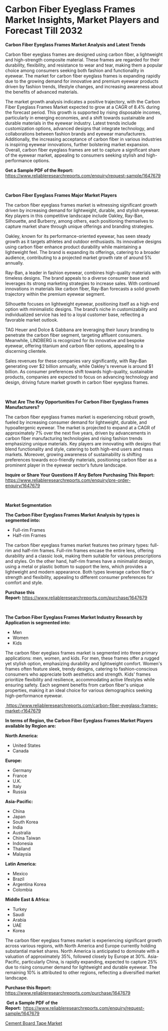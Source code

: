 <p><h1>Carbon Fiber Eyeglass Frames Market Insights, Market Players and Forecast Till 2032</h1></p><p><strong>Carbon Fiber Eyeglass Frames Market Analysis and Latest Trends</strong></p>
<p><p>Carbon fiber eyeglass frames are designed using carbon fiber, a lightweight and high-strength composite material. These frames are regarded for their durability, flexibility, and resistance to wear and tear, making them a popular choice among consumers seeking both fashion and functionality in eyewear. The market for carbon fiber eyeglass frames is expanding rapidly due to the growing demand for innovative and premium eyewear products driven by fashion trends, lifestyle changes, and increasing awareness about the benefits of advanced materials.</p><p>The market growth analysis indicates a positive trajectory, with the Carbon Fiber Eyeglass Frames Market expected to grow at a CAGR of 8.4% during the forecast period. This growth is supported by rising disposable incomes, particularly in emerging economies, and a shift towards sustainable and durable materials in the eyewear industry. Latest trends include customization options, advanced designs that integrate technology, and collaborations between fashion brands and eyewear manufacturers. Additionally, the increasing acceptance of carbon fiber in various industries is inspiring eyewear innovations, further bolstering market expansion. Overall, carbon fiber eyeglass frames are set to capture a significant share of the eyewear market, appealing to consumers seeking stylish and high-performance options.</p></p>
<p><strong>Get a Sample PDF of the Report:&nbsp;</strong> <a href="https://www.reliableresearchreports.com/enquiry/request-sample/1647679?utm_campaign=3111&utm_medium=2&utm_source=Github&utm_content=ia&utm_term=05042025&utm_id=carbon-fiber-eyeglass-frames">https://www.reliableresearchreports.com/enquiry/request-sample/1647679</a></p>
<p>&nbsp;</p>
<p><strong>Carbon Fiber Eyeglass Frames Major Market Players</strong></p>
<p><p>The carbon fiber eyeglass frames market is witnessing significant growth driven by increasing demand for lightweight, durable, and stylish eyewear. Key players in this competitive landscape include Oakley, Ray-Ban, Silhouette, and Burberry, among others, each positioning themselves to capture market share through unique offerings and branding strategies.</p><p>Oakley, known for its performance-oriented eyewear, has seen steady growth as it targets athletes and outdoor enthusiasts. Its innovative designs using carbon fiber enhance product durability while maintaining a lightweight feel. The brand is expanding its offerings, catering to a broader audience, contributing to a projected market growth rate of around 5% annually.</p><p>Ray-Ban, a leader in fashion eyewear, combines high-quality materials with timeless designs. The brand appeals to a diverse consumer base and leverages its strong marketing strategies to increase sales. With continued innovations in materials like carbon fiber, Ray-Ban forecasts a solid growth trajectory within the premium eyewear segment.</p><p>Silhouette focuses on lightweight eyewear, positioning itself as a high-end option with minimalistic designs. The brand’s niche in customizability and individualized service has led to a loyal customer base, reflecting a favorable market outlook.</p><p>TAG Heuer and Dolce & Gabbana are leveraging their luxury branding to penetrate the carbon fiber segment, targeting affluent consumers. Meanwhile, LINDBERG is recognized for its innovative and bespoke eyewear, offering titanium and carbon fiber options, appealing to a discerning clientele.</p><p>Sales revenues for these companies vary significantly, with Ray-Ban generating over $2 billion annually, while Oakley's revenue is around $1 billion. As consumer preferences shift towards high-quality, sustainable products, companies are expected to focus on advancing technology and design, driving future market growth in carbon fiber eyeglass frames.</p></p>
<p>&nbsp;</p>
<p><strong>What Are The Key Opportunities For Carbon Fiber Eyeglass Frames Manufacturers?</strong></p>
<p><p>The carbon fiber eyeglass frames market is experiencing robust growth, fueled by increasing consumer demand for lightweight, durable, and hypoallergenic eyewear. The market is projected to expand at a CAGR of approximately 7% over the next five years, driven by advancements in carbon fiber manufacturing technologies and rising fashion trends emphasizing unique materials. Key players are innovating with designs that blend functionality and style, catering to both high-end users and mass markets. Moreover, growing awareness of sustainability is shifting preferences towards eco-friendly materials, positioning carbon fiber as a prominent player in the eyewear sector’s future landscape.</p></p>
<p><strong>Inquire or Share Your Questions If Any Before Purchasing This Report:</strong> <a href="https://www.reliableresearchreports.com/enquiry/pre-order-enquiry/1647679?utm_campaign=3111&utm_medium=2&utm_source=Github&utm_content=ia&utm_term=05042025&utm_id=carbon-fiber-eyeglass-frames">https://www.reliableresearchreports.com/enquiry/pre-order-enquiry/1647679</a></p>
<p>&nbsp;</p>
<p><strong>Market Segmentation</strong></p>
<p><strong>The Carbon Fiber Eyeglass Frames Market Analysis by types is segmented into:</strong></p>
<p><ul><li>Full-rim Frames</li><li>Half-rim Frames</li></ul></p>
<p><p>The carbon fiber eyeglass frames market features two primary types: full-rim and half-rim frames. Full-rim frames encase the entire lens, offering durability and a classic look, making them suitable for various prescriptions and styles. On the other hand, half-rim frames have a minimalist design, using a metal or plastic bottom to support the lens, which provides a lightweight and modern appearance. Both types leverage carbon fiber's strength and flexibility, appealing to different consumer preferences for comfort and style.</p></p>
<p><strong>Purchase this Report:&nbsp;</strong><a href="https://www.reliableresearchreports.com/purchase/1647679?utm_campaign=3111&utm_medium=2&utm_source=Github&utm_content=ia&utm_term=05042025&utm_id=carbon-fiber-eyeglass-frames">https://www.reliableresearchreports.com/purchase/1647679</a></p>
<p>&nbsp;</p>
<p><strong>The Carbon Fiber Eyeglass Frames Market Industry Research by Application is segmented into:</strong></p>
<p><ul><li>Men</li><li>Women</li><li>Kids</li></ul></p>
<p><p>The carbon fiber eyeglass frames market is segmented into three primary applications: men, women, and kids. For men, these frames offer a rugged yet stylish option, emphasizing durability and lightweight comfort. Women's frames often feature sleek, trendy designs, catering to fashion-conscious consumers who appreciate both aesthetics and strength. Kids' frames prioritize flexibility and resilience, accommodating active lifestyles while ensuring safety. Each segment benefits from carbon fiber's unique properties, making it an ideal choice for various demographics seeking high-performance eyewear.</p></p>
<p><a href="https://www.reliableresearchreports.com/carbon-fiber-eyeglass-frames-market-r1647679?utm_campaign=3111&utm_medium=2&utm_source=Github&utm_content=ia&utm_term=05042025&utm_id=carbon-fiber-eyeglass-frames">&nbsp;https://www.reliableresearchreports.com/carbon-fiber-eyeglass-frames-market-r1647679</a></p>
<p><strong>In terms of Region, the Carbon Fiber Eyeglass Frames Market Players available by Region are:</strong></p>
<p>
    <p> <strong> North America: </strong>
        <ul>
            <li>United States</li>
            <li>Canada</li>
        </ul>
        </p> 
    <p> <strong> Europe: </strong>
        <ul>
            <li>Germany</li>
            <li>France</li>
            <li>U.K.</li>
            <li>Italy</li>
            <li>Russia</li>
        </ul>
        </p> 
    <p> <strong> Asia-Pacific: </strong>
        <ul>
            <li>China</li>
            <li>Japan</li>
            <li>South Korea</li>
            <li>India</li>
            <li>Australia</li>
            <li>China Taiwan</li>
            <li>Indonesia</li>
            <li>Thailand</li>
            <li>Malaysia</li>
        </ul>
        </p> 
    <p> <strong> Latin America: </strong>
        <ul>
            <li>Mexico</li>
            <li>Brazil</li>
            <li>Argentina Korea</li>
            <li>Colombia</li>
        </ul>
        </p> 
    <p> <strong> Middle East & Africa: </strong>
        <ul>
            <li>Turkey</li>
            <li>Saudi</li>
            <li>Arabia</li>
            <li>UAE</li>
            <li>Korea</li>
        </ul>
    </p>
    </p>
<p><p>The carbon fiber eyeglass frames market is experiencing significant growth across various regions, with North America and Europe currently holding substantial market shares. North America is anticipated to dominate with a valuation of approximately 35%, followed closely by Europe at 30%. Asia-Pacific, particularly China, is rapidly expanding, expected to capture 25% due to rising consumer demand for lightweight and durable eyewear. The remaining 10% is attributed to other regions, reflecting a diversified market landscape.</p></p>
<p><strong>Purchase this Report: </strong><a href="https://www.reliableresearchreports.com/purchase/1647679?utm_campaign=3111&utm_medium=2&utm_source=Github&utm_content=ia&utm_term=05042025&utm_id=carbon-fiber-eyeglass-frames">https://www.reliableresearchreports.com/purchase/1647679</a></p>
<p>&nbsp;<strong>Get a Sample PDF of the Report:&nbsp;&nbsp;</strong><a href="https://www.reliableresearchreports.com/enquiry/request-sample/1647679?utm_campaign=3111&utm_medium=2&utm_source=Github&utm_content=ia&utm_term=05042025&utm_id=carbon-fiber-eyeglass-frames">https://www.reliableresearchreports.com/enquiry/request-sample/1647679</a></p>
<p><strong></strong></p>
<p><p><a href="https://github.com/dushornerfe/Market-Research-Report-List-1/blob/main/cement-board-tape-market.md?utm_campaign=3111&utm_medium=2&utm_source=Github&utm_content=ia&utm_term=05042025&utm_id=carbon-fiber-eyeglass-frames">Cement Board Tape Market</a></p></p>